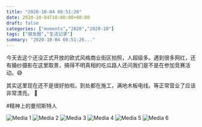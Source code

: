 ```yaml
---
title: "2020-10-04 08:51:26"
date: 2020-10-04T10:00:00+08:00
draft: false
categories: ["moments","2020","2020-10"]
tags: ["朋友圈","生活记录"]
summary: "2020-10-04 08:51:26..."
---
```


今天去这个还没正式开放的欧式风格商业街区拍照，人超级多。遇到很多网红，还有婚纱摄影在这里取景，搞得不明真相的吃瓜路人还问我们是不是在参加竞赛活动。😅

其实这里现在还不是很好拍啦。到处都在施工，满地木板电线。等正常营业了应该非常漂亮。 🥰

#精神上的曼彻斯特人

![Media 1](/Moments/photos/2020-10-04/202010040851260.jpg)
![Media 2](/Moments/photos/2020-10-04/202010040851261.jpg)
![Media 3](/Moments/photos/2020-10-04/202010040851262.jpg)
![Media 4](/Moments/photos/2020-10-04/202010040851263.jpg)
![Media 5](/Moments/photos/2020-10-04/202010040851264.jpg)
![Media 6](/Moments/photos/2020-10-04/202010040851265.jpg)

